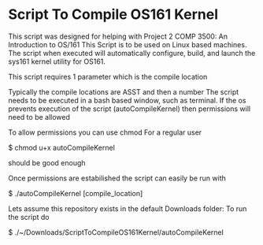 # Script To Compile OS161 Kernel
This script was designed for helping with Project 2 COMP 3500: An Introduction to OS/161
This Script is to be used on Linux based machines. The script when executed will automatically configure, build, and launch the sys161 kernel utility for OS161.

This script requires 1 parameter which is the compile location

Typically the compile locations are ASST and then a number
The script needs to be executed in a bash based window, such as terminal.
If the os prevents execution of the script (autoCompileKernel) then permissions will need to be allowed

To allow permissions you can use chmod
For a regular user 

  $ chmod u+x autoCompileKernel

should be good enough

Once permissions are estabilished the script can easily be run with 

  $ ./autoCompileKernel [compile_location]

Lets assume this repository exists in the default Downloads folder:
To run the script do


$ ./~/Downloads/ScriptToCompileOS161Kernel/autoCompileKernel




